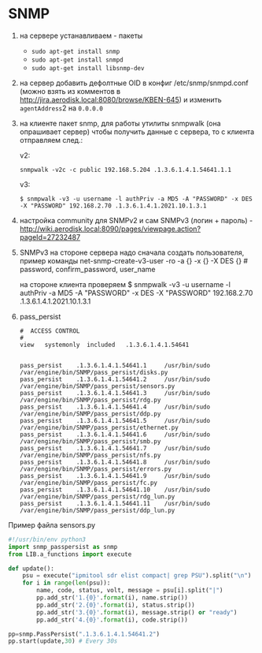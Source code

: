 # SNMP

1. на сервере устанавливаем - пакеты 
    * `sudo apt-get install snmp`
    * `sudo apt-get install snmpd`
    * `sudo apt-get install libsnmp-dev`


2. на сервер добавить дефолтные OID в конфиг /etc/snmp/snmpd.conf (можно взять из комментов в http://jira.aerodisk.local:8080/browse/KBEN-645) и изменить `agentAddress`2 на `0.0.0.0`

3. на клиенте пакет snmp, для работы утилиты snmpwalk (она опрашивает сервер)
чтобы получить данные с сервера, то с клиента отправляем след.:

    v2:
    ```
    snmpwalk -v2c -c public 192.168.5.204 .1.3.6.1.4.1.54641.1.1
    ```

    v3:
    ```
    $ snmpwalk -v3 -u username -l authPriv -a MD5 -A "PASSWORD" -x DES -X "PASSWORD" 192.168.2.70 .1.3.6.1.4.1.2021.10.1.3.1
    ```

4. настройка community для SNMPv2 и сам SNMPv3 (логин + пароль) - http://wiki.aerodisk.local:8090/pages/viewpage.action?pageId=27232487

5. SNMPv3
на стороне сервера надо сначала создать пользователя, пример команды
net-snmp-create-v3-user -ro -a {} -x {} -X DES {}  # password, confirm_password, user_name

    на стороне клиента проверяем
    $ snmpwalk -v3 -u username -l authPriv -a MD5 -A "PASSWORD" -x DES -X "PASSWORD" 192.168.2.70 .1.3.6.1.4.1.2021.10.1.3.1

6. pass_persist
    ```
    #  ACCESS CONTROL
    #
    view   systemonly  included   .1.3.6.1.4.1.54641


    pass_persist    .1.3.6.1.4.1.54641.1     /usr/bin/sudo /var/engine/bin/SNMP/pass_persist/disks.py
    pass_persist    .1.3.6.1.4.1.54641.2     /usr/bin/sudo /var/engine/bin/SNMP/pass_persist/sensors.py
    pass_persist    .1.3.6.1.4.1.54641.3     /usr/bin/sudo /var/engine/bin/SNMP/pass_persist/rdg.py
    pass_persist    .1.3.6.1.4.1.54641.4     /usr/bin/sudo /var/engine/bin/SNMP/pass_persist/ddp.py
    pass_persist    .1.3.6.1.4.1.54641.5     /usr/bin/sudo /var/engine/bin/SNMP/pass_persist/ethernet.py
    pass_persist    .1.3.6.1.4.1.54641.6     /usr/bin/sudo /var/engine/bin/SNMP/pass_persist/smb.py
    pass_persist    .1.3.6.1.4.1.54641.7     /usr/bin/sudo /var/engine/bin/SNMP/pass_persist/nfs.py
    pass_persist    .1.3.6.1.4.1.54641.8     /usr/bin/sudo /var/engine/bin/SNMP/pass_persist/errors.py
    pass_persist    .1.3.6.1.4.1.54641.9     /usr/bin/sudo /var/engine/bin/SNMP/pass_persist/fc.py
    pass_persist    .1.3.6.1.4.1.54641.10    /usr/bin/sudo /var/engine/bin/SNMP/pass_persist/rdg_lun.py
    pass_persist    .1.3.6.1.4.1.54641.11    /usr/bin/sudo /var/engine/bin/SNMP/pass_persist/ddp_lun.py
    ```

Пример файла sensors.py

```python
#!/usr/bin/env python3
import snmp_passpersist as snmp
from LIB.a_functions import execute

def update():
    psu = execute("ipmitool sdr elist compact| grep PSU").split("\n")
    for i in range(len(psu)):
        name, code, status, volt, message = psu[i].split("|")
        pp.add_str('1.{0}'.format(i), name.strip())
        pp.add_str('2.{0}'.format(i), status.strip())
        pp.add_str('3.{0}'.format(i), message.strip() or "ready")
        pp.add_str('4.{0}'.format(i), code.strip())

pp=snmp.PassPersist(".1.3.6.1.4.1.54641.2")
pp.start(update,30) # Every 30s
```